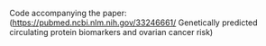 Code accompanying the paper: (https://pubmed.ncbi.nlm.nih.gov/33246661/ Genetically predicted circulating protein biomarkers and ovarian cancer risk)
